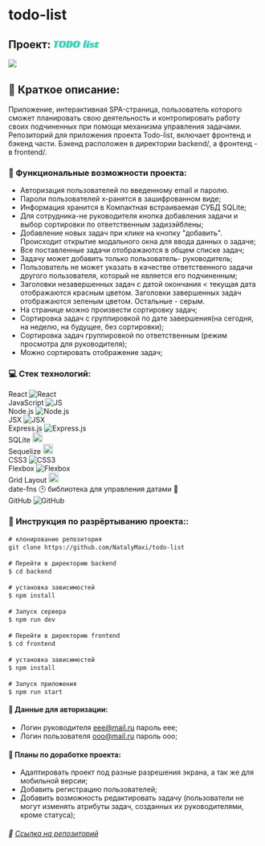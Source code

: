 # todo-list
## Проект: ![Todo-list](/frontend/src/images/logo.png)
![](/frontend/src/images/preview.png)
## :speech_balloon: Краткое описание:
Приложение, интерактивная SPA-страница, пользователь которого сможет планировать свою деятельность и контролировать работу своих подчиненных при помощи механизма управления задачами.
Репозиторий для приложения проекта Todo-list, включает фронтенд и бэкенд части. Бэкенд расположен в директории backend/, а фронтенд - в frontend/.

### :page_with_curl: Функциональные возможности проекта:

  -  Авторизация пользователей по введенному email и паролю.  
  -  Пароли пользователей х-ранятся в зашифрованном виде;   
  -  Информация хранится в Компактная встраиваемая СУБД SQLite;  
  -  Для сотрудника-не руководителя кнопка добавления задачи и выбор сортировки по ответственным задизэйблены;  
  -  Добавление новых задач при клике на кнопку "добавить". Происходит открытие модального окна для ввода данных о задаче;
 -  Все поставленные задачи отображаются в общем списке задач;
  -  Задачу может добавить только пользователь- руководитель;
  -  Пользователь не может указать в качестве ответственного задачи другого пользователя, который не является его подчиненным;
   -  Заголовки незавершенных задач с датой окончания < текущая дата отображаются красным цветом. Заголовки завершенных задач отображаются зеленым цветом. Остальные - серым.
  -  На странице можно произвести сортировку задач; 
  -  Сортировка задач с группировкой по дате завершения(на сегодня, на неделю, на будущее,  без сортировки);
  -  Сортировка задач группировкой по ответственным (режим просмотра для руководителя);
  -  Можно сортировать отображение задач; 


### :computer: Стек технологий:

React <img src="https://img.icons8.com/ultraviolet/38/000000/react--v1.png" alt="React" width="20" height="20"/>  
JavaScript <img src="https://img.icons8.com/color/38/000000/javascript--v1.png" alt="JS" width="20" height="20"/>  
Node.js <img src="https://img.icons8.com/color/38/000000/nodejs.png" alt="Node.js" width="20" height="20"/>  
JSX <img src="https://media.united.com/images/Media%20Database/SDL/MileagePlus%20Partners/jsx-logo.jpg" alt="JSX" width="20" height="20"/>  
Express.js <img src="https://avatars.mds.yandex.net/i?id=6f1a6bf3db1406597d918db19cb8178d021c1ece-7662747-images-thumbs&n=13&exp=1" alt="Express.js" width="20" height="20"/>  
SQLite <img src="https://logosdownload.com/logo/sqlite-logo-big.png" width="20" height="20"/>  
Sequelize <img src="https://kvcvc.gallerycdn.vsassets.io/extensions/kvcvc/sequelize-snippets/1.0.0/1611441255791/Microsoft.VisualStudio.Services.Icons.Default" width="20" height="20"/>  
CSS3 <img src="https://img.icons8.com/stickers/2x/css3.png" alt="CSS3" width="20" height="20"/>  
Flexbox <img src="https://avatars.mds.yandex.net/i?id=e1901bd3569a85ebdc91cec3b392a061-5234049-images-thumbs&n=13&exp=1" alt="Flexbox" width="20" height="20"/>  
Grid Layout <img src="https://avatars.mds.yandex.net/i?id=a279ee76ee07008dde73bc99de8b09a030da93f0-4162430-images-thumbs&n=13&exp=1;" width="20" height="20"/>  
date-fns :clock2: библиотека для управления датами :date:  
GitHub <img src="https://github.githubassets.com/images/modules/logos_page/GitHub-Mark.png"  alt="GitHub" width="20" height="20"/>  

### :page_with_curl: Инструкция по разрёртыванию проекта::

```
# клонирование репозитория
git clone https://github.com/NatalyMaxi/todo-list

# Перейти в директорию backend
$ cd backend

# установка зависимостей
$ npm install

# Запуск сервера
$ npm run dev

# Перейти в директорию frontend
$ cd frontend

# установка зависимостей
$ npm install

# Запуск приложения
$ npm run start

```

#### :page_with_curl: Данные для авторизации:  
* Логин руководителя eee@mail.ru пароль eee;  
* Логин пользователя ooo@mail.ru пароль ooo;  


#### :page_with_curl: Планы по доработке проекта:  
* Адаптировать проект под разные разрешения экрана, а так же для мобильной версии;  
* Добавить регистрацию пользователей;  
* Добавить возможность редактировать задачу (пользователи не могут изменять атрибуты задач, созданных их руководителями, кроме статуса);  


###### :link: [Ссылка на репозиторий](https://github.com/NatalyMaxi/todo-list)